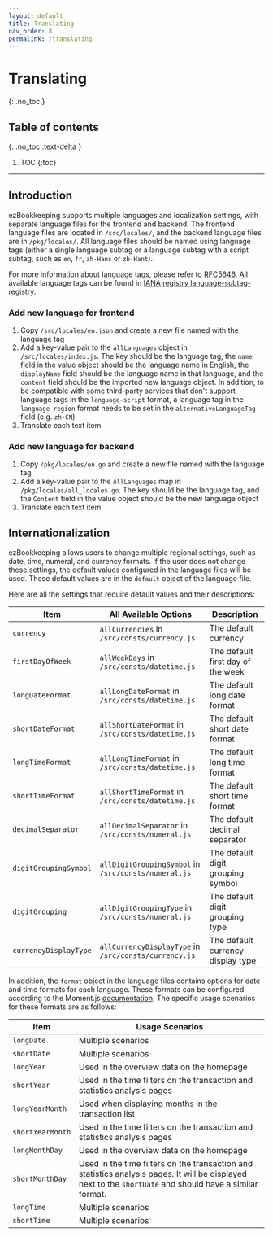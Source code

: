 ```yaml
---
layout: default
title: Translating
nav_order: 8
permalink: /translating
---
```


# Translating
{: .no_toc }

## Table of contents
{: .no_toc .text-delta }

1. TOC
{:toc}

---

## Introduction

ezBookkeeping supports multiple languages and localization settings, with separate language files for the frontend and backend. The frontend language files are located in `/src/locales/`, and the backend language files are in `/pkg/locales/`. All language files should be named using language tags (either a single language subtag or a language subtag with a script subtag, such as `en`, `fr`, `zh-Hans` or `zh-Hant`).

For more information about language tags, please refer to [RFC5646](https://www.rfc-editor.org/rfc/rfc5646.html). All available language tags can be found in [IANA registry language-subtag-registry](https://www.iana.org/assignments/language-subtag-registry/language-subtag-registry).

### Add new language for frontend

1. Copy `/src/locales/en.json` and create a new file named with the language tag
2. Add a key-value pair to the `allLanguages` object in `/src/locales/index.js`. The key should be the language tag, the `name` field in the value object should be the language name in English, the `displayName` field should be the language name in that language, and the `content` field should be the imported new language object. In addition, to be compatible with some third-party services that don't support language tags in the `language-script` format, a language tag in the `language-region` format needs to be set in the `alternativeLanguageTag` field (e.g. `zh-CN`)
3. Translate each text item

### Add new language for backend

1. Copy `/pkg/locales/en.go` and create a new file named with the language tag
2. Add a key-value pair to the `AllLanguages` map in `/pkg/locales/all_locales.go`. The key should be the language tag, and the `Content` field in the value object should be the new language object
3. Translate each text item

## Internationalization

ezBookkeeping allows users to change multiple regional settings, such as date, time, numeral, and currency formats. If the user does not change these settings, the default values configured in the language files will be used. These default values are in the `default` object of the language file.

Here are all the settings that require default values and their descriptions:

| Item | All Available Options | Description |
| --- | --- | --- |
| `currency` | `allCurrencies` in `/src/consts/currency.js` | The default currency |
| `firstDayOfWeek` | `allWeekDays` in `/src/consts/datetime.js` | The default first day of the week |
| `longDateFormat` | `allLongDateFormat` in `/src/consts/datetime.js` | The default long date format |
| `shortDateFormat` | `allShortDateFormat` in `/src/consts/datetime.js` | The default short date format |
| `longTimeFormat` | `allLongTimeFormat` in `/src/consts/datetime.js` | The default long time format |
| `shortTimeFormat` | `allShortTimeFormat` in `/src/consts/datetime.js` | The default short time format |
| `decimalSeparator` | `allDecimalSeparator` in `/src/consts/numeral.js` | The default decimal separator |
| `digitGroupingSymbol` | `allDigitGroupingSymbol` in `/src/consts/numeral.js` | The default digit grouping symbol |
| `digitGrouping` | `allDigitGroupingType` in `/src/consts/numeral.js` | The default digit grouping type |
| `currencyDisplayType` | `allCurrencyDisplayType` in `/src/consts/currency.js` | The default currency display type |

In addition, the `format` object in the language files contains options for date and time formats for each language. These formats can be configured according to the Moment.js [documentation](https://momentjs.com/docs/#/displaying/). The specific usage scenarios for these formats are as follows:

| Item | Usage Scenarios |
| --- | --- |
| `longDate` | Multiple scenarios |
| `shortDate` | Multiple scenarios |
| `longYear` | Used in the overview data on the homepage |
| `shortYear` | Used in the time filters on the transaction and statistics analysis pages |
| `longYearMonth` | Used when displaying months in the transaction list |
| `shortYearMonth` | Used in the time filters on the transaction and statistics analysis pages |
| `longMonthDay` | Used in the overview data on the homepage |
| `shortMonthDay` | Used in the time filters on the transaction and statistics analysis pages. It will be displayed next to the `shortDate` and should have a similar format. |
| `longTime` | Multiple scenarios |
| `shortTime` | Multiple scenarios |
